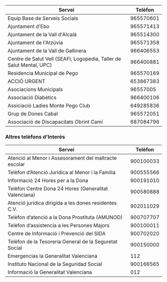 Servei                                  | Telèfon
----------------------------------------|-----------
Equip Base de Serveis Socials           | 965570601
Ajuntament d'Ebo                        | 965571413
Ajuntament de la Vall d'Alcalà          | 965514300
Ajuntament de l'Atzúvia                 | 965571358
Ajuntament de la Vall de Gallinera      | 966406553
Centre de Salut Vell (SEAFI, Logopedia, Taller de Salut Mental, UPC) | 966400881
Residencia Municipal de Pego            | 965570169
ACCIÓ URGENT                            | 653867383
Asociacions Municipals                  | 96557005
Associació Diabètics                    | 966400106
Assiciació Ladies Monte Pego Club       | 649285836
Grup de Dones Cabal                     | 965572051
Associació de Discapacitats Obrint Camí | 687084796

### Altres telèfons d'Interés

Servei                                                  | Telèfon
--------------------------------------------------------|---------
Atenció al Menor i Assesorament del maltracte escolar   | 900100033
Telèfon d’Atenció Jurídica al Menor i la Familia        | 900555566
Informació 24 Hores per a la Dona                       | 900191010
Telèfon Centre Dona 24 Hores (Generalitat Valenciana)   | 900580888
Atenció jurídica dirigida a les dones residentes C.V.   | 902011029
Telèfon d’atenció a la Dona Prostituta (AMUNOD)         | 900707707
Telèfon d’assistencia a les Persones Majors             | 900100011
Centre de Informació i Prevenció del SIDA               | 900702020
Telèfon de la Tesoreria General de la Seguretat Social  | 900150000
Emergencias la Generalitat Valenciana                   | 112
Instituto Nacional de la Seguridad Social               | 900166565
Informació la Generalitat Valenciana                    | 012

